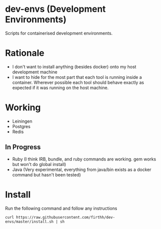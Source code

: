 # dev-envs (Development Environments)
Scripts for containerised development environments.

# Rationale

- I don't want to install anything (besides docker) onto my host development machine
- I want to hide for the most part that each tool is running inside a container. Wherever possible each tool should behave exactly as expected if it was running on the host machine.

# Working

- Leiningen
- Postgres
- Redis

## In Progress

- Ruby (I think IRB, bundle, and ruby commands are working. gem works but won't do global install)
- Java (Very experimental, everything from java/bin exists as a docker command but hasn't been tested)

# Install

Run the following command and follow any instructions

```
curl https://raw.githubusercontent.com/firthh/dev-envs/master/install.sh | sh
```
